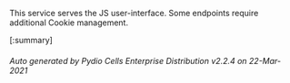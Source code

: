 






This service serves the JS user-interface. Some endpoints require additional Cookie management.

[:summary]

###### Auto generated by Pydio Cells Enterprise Distribution v2.2.4 on 22-Mar-2021
